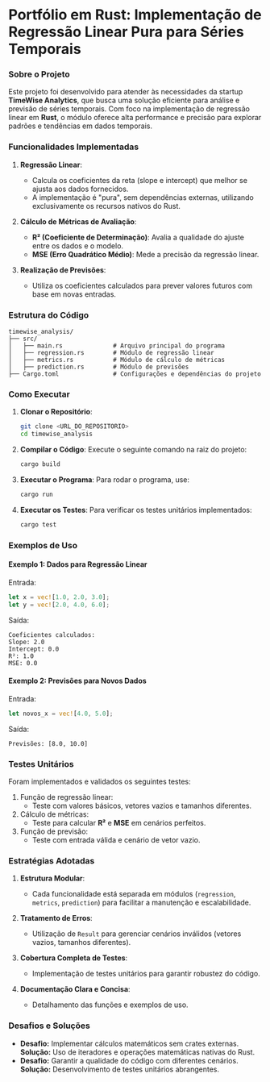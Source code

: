 <h1> Portfólio em Rust: Implementação de Regressão Linear Pura para Séries Temporais</h1>

### Sobre o Projeto
Este projeto foi desenvolvido para atender às necessidades da startup **TimeWise Analytics**, que busca uma solução eficiente para análise e previsão de séries temporais. Com foco na implementação de regressão linear em **Rust**, o módulo oferece alta performance e precisão para explorar padrões e tendências em dados temporais.

### Funcionalidades Implementadas
1. **Regressão Linear**:
   - Calcula os coeficientes da reta (slope e intercept) que melhor se ajusta aos dados fornecidos.
   - A implementação é "pura", sem dependências externas, utilizando exclusivamente os recursos nativos do Rust.

2. **Cálculo de Métricas de Avaliação**:
   - **R² (Coeficiente de Determinação)**: Avalia a qualidade do ajuste entre os dados e o modelo.
   - **MSE (Erro Quadrático Médio)**: Mede a precisão da regressão linear.

3. **Realização de Previsões**:
   - Utiliza os coeficientes calculados para prever valores futuros com base em novas entradas.

### Estrutura do Código
```
timewise_analysis/
├── src/
│   ├── main.rs              # Arquivo principal do programa
│   ├── regression.rs        # Módulo de regressão linear
│   ├── metrics.rs           # Módulo de cálculo de métricas
│   ├── prediction.rs        # Módulo de previsões
├── Cargo.toml               # Configurações e dependências do projeto
```

### Como Executar
1. **Clonar o Repositório**:
   ```bash
   git clone <URL_DO_REPOSITORIO>
   cd timewise_analysis
   ```

2. **Compilar o Código**:
   Execute o seguinte comando na raiz do projeto:
   ```bash
   cargo build
   ```

3. **Executar o Programa**:
   Para rodar o programa, use:
   ```bash
   cargo run
   ```

4. **Executar os Testes**:
   Para verificar os testes unitários implementados:
   ```bash
   cargo test
   ```

### Exemplos de Uso
#### Exemplo 1: Dados para Regressão Linear
Entrada:
```rust
let x = vec![1.0, 2.0, 3.0];
let y = vec![2.0, 4.0, 6.0];
```

Saída:
```
Coeficientes calculados:
Slope: 2.0
Intercept: 0.0
R²: 1.0
MSE: 0.0
```

#### Exemplo 2: Previsões para Novos Dados
Entrada:
```rust
let novos_x = vec![4.0, 5.0];
```

Saída:
```
Previsões: [8.0, 10.0]
```

### Testes Unitários
Foram implementados e validados os seguintes testes:
1. Função de regressão linear:
   - Teste com valores básicos, vetores vazios e tamanhos diferentes.
2. Cálculo de métricas:
   - Teste para calcular **R²** e **MSE** em cenários perfeitos.
3. Função de previsão:
   - Teste com entrada válida e cenário de vetor vazio.

### Estratégias Adotadas
1. **Estrutura Modular**:
   - Cada funcionalidade está separada em módulos (`regression`, `metrics`, `prediction`) para facilitar a manutenção e escalabilidade.

2. **Tratamento de Erros**:
   - Utilização de `Result` para gerenciar cenários inválidos (vetores vazios, tamanhos diferentes).

3. **Cobertura Completa de Testes**:
   - Implementação de testes unitários para garantir robustez do código.

4. **Documentação Clara e Concisa**:
   - Detalhamento das funções e exemplos de uso.

### Desafios e Soluções
- **Desafio:** Implementar cálculos matemáticos sem crates externas.  
  **Solução:** Uso de iteradores e operações matemáticas nativas do Rust.
- **Desafio:** Garantir a qualidade do código com diferentes cenários.  
  **Solução:** Desenvolvimento de testes unitários abrangentes.


